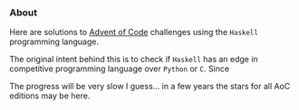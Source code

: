 ### About

Here are solutions to [Advent of Code]( https://adventofcode.com/)
challenges using the `Haskell` programming language.

The original intent behind this is to check 
if `Haskell` has an edge in competitive programming language
over `Python` or `C`. Since

The progress will be very slow I guess... in a few years
the stars for all AoC editions may be here.
